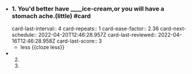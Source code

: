 - ### 1. You'd better have ____ice-cream,or you will have a stomach ache.(little) #card
  card-last-interval:: 4
  card-repeats:: 1
  card-ease-factor:: 2.36
  card-next-schedule:: 2022-04-20T12:46:28.957Z
  card-last-reviewed:: 2022-04-16T12:46:28.958Z
  card-last-score:: 3
	- less  {{cloze less}}
- 2. 
  3.